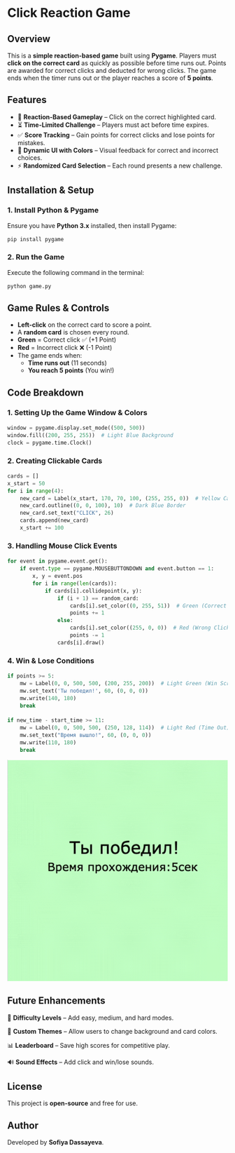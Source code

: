 # **Click Reaction Game**

## **Overview**
This is a **simple reaction-based game** built using **Pygame**. Players must **click on the correct card** as quickly as possible before time runs out. Points are awarded for correct clicks and deducted for wrong clicks. The game ends when the timer runs out or the player reaches a score of **5 points**.

## **Features**
- 🎯 **Reaction-Based Gameplay** – Click on the correct highlighted card.
- ⏳ **Time-Limited Challenge** – Players must act before time expires.
- ✅ **Score Tracking** – Gain points for correct clicks and lose points for mistakes.
- 🎨 **Dynamic UI with Colors** – Visual feedback for correct and incorrect choices.
- ⚡ **Randomized Card Selection** – Each round presents a new challenge.

## **Installation & Setup**
### **1. Install Python & Pygame**
Ensure you have **Python 3.x** installed, then install Pygame:
```sh
pip install pygame
```

### **2. Run the Game**
Execute the following command in the terminal:
```sh
python game.py
```

## **Game Rules & Controls**
- **Left-click** on the correct card to score a point.
- A **random card** is chosen every round.
- **Green** = Correct click ✅ (+1 Point)
- **Red** = Incorrect click ❌ (-1 Point)
- The game ends when:
  - **Time runs out** (11 seconds)
  - **You reach 5 points** (You win!)

## **Code Breakdown**
### **1. Setting Up the Game Window & Colors**
```python
window = pygame.display.set_mode((500, 500))
window.fill((200, 255, 255))  # Light Blue Background
clock = pygame.time.Clock()
```

### **2. Creating Clickable Cards**
```python
cards = []
x_start = 50
for i in range(4):
    new_card = Label(x_start, 170, 70, 100, (255, 255, 0))  # Yellow Cards
    new_card.outline((0, 0, 100), 10)  # Dark Blue Border
    new_card.set_text("CLICK", 26)
    cards.append(new_card)
    x_start += 100
```

### **3. Handling Mouse Click Events**
```python
for event in pygame.event.get():
    if event.type == pygame.MOUSEBUTTONDOWN and event.button == 1:
        x, y = event.pos
        for i in range(len(cards)):
            if cards[i].collidepoint(x, y):
                if (i + 1) == random_card:
                    cards[i].set_color((0, 255, 51))  # Green (Correct Click)
                    points += 1
                else:
                    cards[i].set_color((255, 0, 0))  # Red (Wrong Click)
                    points -= 1
                cards[i].draw()
```

### **4. Win & Lose Conditions**
```python
if points >= 5:
    mw = Label(0, 0, 500, 500, (200, 255, 200))  # Light Green (Win Screen)
    mw.set_text('Ты победил!', 60, (0, 0, 0))
    mw.write(140, 180)
    break

if new_time - start_time >= 11:
    mw = Label(0, 0, 500, 500, (250, 128, 114))  # Light Red (Time Out)
    mw.set_text("Время вышло!", 60, (0, 0, 0))
    mw.write(110, 180)
    break
```

![Libbook Demo](imgs/demo-fastclicker.gif)

## **Future Enhancements**
🚀 **Difficulty Levels** – Add easy, medium, and hard modes.

🎨 **Custom Themes** – Allow users to change background and card colors.

📊 **Leaderboard** – Save high scores for competitive play.

🔊 **Sound Effects** – Add click and win/lose sounds.

## **License**
This project is **open-source** and free for use.

## **Author**
Developed by **Sofiya Dassayeva**.

